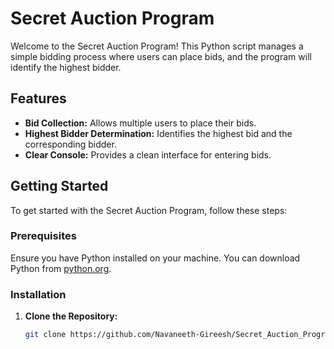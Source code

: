 # Secret Auction Program

Welcome to the Secret Auction Program! This Python script manages a simple bidding process where users can place bids, and the program will identify the highest bidder.

## Features

- **Bid Collection:** Allows multiple users to place their bids.
- **Highest Bidder Determination:** Identifies the highest bid and the corresponding bidder.
- **Clear Console:** Provides a clean interface for entering bids.

## Getting Started

To get started with the Secret Auction Program, follow these steps:

### Prerequisites

Ensure you have Python installed on your machine. You can download Python from [python.org](https://www.python.org/).

### Installation

1. **Clone the Repository:**

   ```bash
   git clone https://github.com/Navaneeth-Gireesh/Secret_Auction_Program.git
